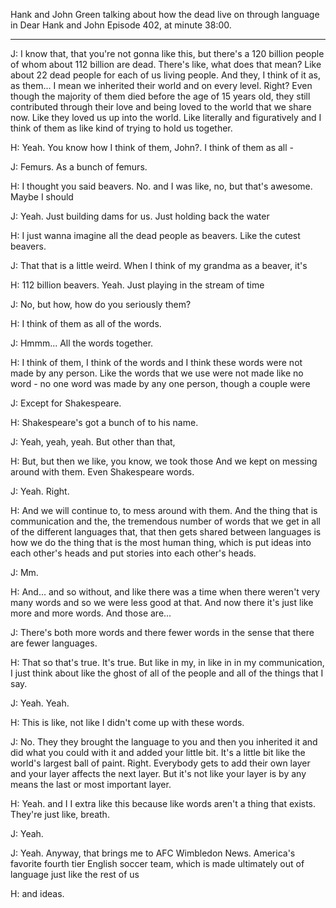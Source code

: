 Hank and John Green talking about how the dead live on through language in Dear Hank and John Episode 402, at minute 38:00.

---


J: I know that, that you're not gonna like this, but there's a 120 billion people of whom about 112 billion are dead. There's like, what does that mean? Like about 22 dead people for each of us living people. And they, I think of it as, as them... I mean we inherited their world and on every level. Right?  Even though the majority of them died before the age of 15 years old, they still contributed through their love and being loved to the world that we share now. Like they loved us up into the world. Like literally and figuratively and I think of them as like kind of trying to hold us together.

H: Yeah. You know how I think of them, John?. I think of them as all -

J: Femurs. As a bunch of femurs.

H: I thought you said beavers. No. and I was like, no, but that's awesome. Maybe I should

J: Yeah. Just building dams for us. Just holding back the water

H: I just wanna imagine all the dead people as beavers. Like the cutest beavers.

J: That that is a little weird. When I think of my grandma as a beaver, it's

H: 112 billion beavers. Yeah. Just playing in the stream of time

J: No, but how, how do you seriously them?

H: I think of them as all of the words.

J: Hmmm... All the words together.

H: I think of them, I think of the words and I think these words were not made by any person. Like the words that we use were not made like no word - no one word was made by any one person, though a couple were

J: Except for Shakespeare.

H: Shakespeare's got a bunch of to his name. 

J: Yeah, yeah, yeah. But other than that,

H: But, but then we like, you know, we took those And we kept on messing around with them. Even Shakespeare words.

J: Yeah. Right. 

H: And we will continue to, to mess around with them. And the thing that is communication and the, the tremendous number of words that we get in all of the different languages that, that then gets shared between languages is how we do the thing that is the most human thing, which is put ideas into each other's heads and put stories into each other's heads. 

J: Mm. 

H: And... and so without, and like there was a time when there weren't very many words and so we were less good at that. And now there it's just like more and more words. And those are...


J: There's both more words and there fewer words in the sense that there are fewer languages. 

H: That so that's true. It's true.  But like in my, in like in in my communication, I just think about like the ghost of all of the people and all of the things that I say.

J: Yeah. Yeah.

H: This is like, not like I didn't come up with these words.

J: No. They they brought the language to you and then you inherited it and did what you could with it and added your little bit. It's a little bit like the world's largest ball of paint. Right. Everybody gets to add their own layer and your layer affects the next layer. But it's not like your layer is by any means the last or most important layer.

H: Yeah. and I I extra like this because like words aren't a thing that exists. They're just like, breath.

J: Yeah.

J: Yeah. Anyway, that brings me to AFC Wimbledon News. America's favorite fourth tier English soccer team, which is made ultimately out of language just like the rest of us

H: and ideas.